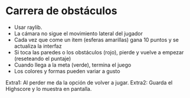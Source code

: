 # Carrera de obstáculos

- Usar raylib.
- La cámara no sigue el movimiento lateral del jugador
- Cada vez que come un item (esferas amarillas) gana 10 puntos y se actualiza la interfaz
- Si toca las paredes o los obstáculos (rojo), pierde y vuelve a empezar (reseteando el puntaje)
- Cuando llega a la meta (verde), termina el juego
- Los colores y formas pueden variar a gusto

Extra1: Al perder me da la opción de volver a jugar.
Extra2: Guarda el Highscore y lo muestra en pantalla.
